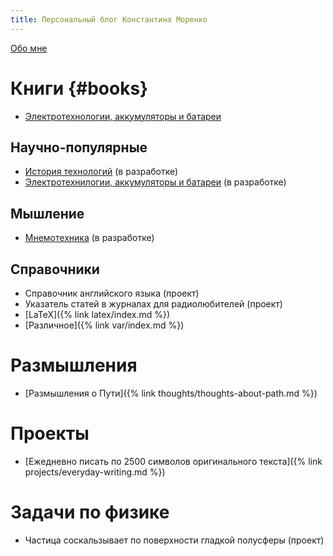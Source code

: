 ```yaml
---
title: Персональный блог Константина Моренко
---
```


[Обо мне](resume.md)

# Книги {#books}

- [Электротехнологии, аккумуляторы и батареи](battery-info.ru)

## Научно-популярные

- [История технологий](https://www.gitbook.com/read/book/konstantin-morenko/istoriya-tehnologii) (в разработке)
- [Электротехнилогии, аккумуляторы и батареи](https://www.gitbook.com/read/book/konstantin-morenko/elektrotehnologii-akkumulyatori-i-batarei) (в разработке)

## Мышление

- [Мнемотехника](https://www.gitbook.com/read/book/konstantin-morenko/mnemotehnika) (в разработке)

## Справочники

- Справочник английского языка (проект)
- Указатель статей в журналах для радиолюбителей (проект)
- [LaTeX]({% link latex/index.md %})
- [Различное]({% link var/index.md %})

# Размышления

- [Размышления о Пути]({% link thoughts/thoughts-about-path.md %})

# Проекты

- [Ежедневно писать по 2500 символов оригинального текста]({% link projects/everyday-writing.md %})

# Задачи по физике

- Частица соскальзывает по поверхности гладкой полусферы (проект)

